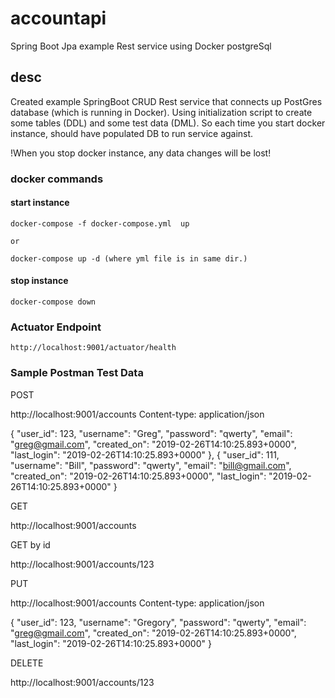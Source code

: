 # accountapi
Spring Boot Jpa example Rest service using Docker postgreSql

## desc
Created example SpringBoot CRUD Rest service that connects up PostGres database (which is running in Docker). 
Using initialization script to create some tables (DDL) and some test data (DML). So each time you start docker instance, should have populated DB to run service against. 

!When you stop docker instance, any data changes will be lost!

### docker commands
#### start instance
	docker-compose -f docker-compose.yml  up 

	or

	docker-compose up -d (where yml file is in same dir.)

#### stop instance
	docker-compose down

### Actuator Endpoint
	http://localhost:9001/actuator/health

### Sample Postman Test Data

POST

http://localhost:9001/accounts
Content-type: application/json

{
	"user_id": 123,
	"username": "Greg",
	"password": "qwerty",
	"email": "greg@gmail.com",
	"created_on": "2019-02-26T14:10:25.893+0000",
	"last_login": "2019-02-26T14:10:25.893+0000"
},
{
	"user_id": 111,
	"username": "Bill",
	"password": "qwerty",
	"email": "bill@gmail.com",
	"created_on": "2019-02-26T14:10:25.893+0000",
	"last_login": "2019-02-26T14:10:25.893+0000"
}

GET

http://localhost:9001/accounts

GET by id

http://localhost:9001/accounts/123

PUT 

http://localhost:9001/accounts
Content-type: application/json

{
	"user_id": 123,
	"username": "Gregory",
	"password": "qwerty",
	"email": "greg@gmail.com",
	"created_on": "2019-02-26T14:10:25.893+0000",
	"last_login": "2019-02-26T14:10:25.893+0000"
}

DELETE

http://localhost:9001/accounts/123
